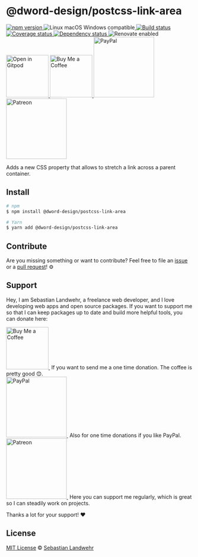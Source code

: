 <!-- TITLE/ -->
# @dword-design/postcss-link-area
<!-- /TITLE -->

<!-- BADGES/ -->
  <p>
    <a href="https://npmjs.org/package/@dword-design/postcss-link-area">
      <img
        src="https://img.shields.io/npm/v/@dword-design/postcss-link-area.svg"
        alt="npm version"
      >
    </a><img src="https://img.shields.io/badge/os-linux%20%7C%C2%A0macos%20%7C%C2%A0windows-blue" alt="Linux macOS Windows compatible"><a href="https://github.com/dword-design/postcss-link-area/actions">
      <img
        src="https://github.com/dword-design/postcss-link-area/workflows/build/badge.svg"
        alt="Build status"
      >
    </a><a href="https://codecov.io/gh/dword-design/postcss-link-area">
      <img
        src="https://codecov.io/gh/dword-design/postcss-link-area/branch/master/graph/badge.svg"
        alt="Coverage status"
      >
    </a><a href="https://david-dm.org/dword-design/postcss-link-area">
      <img src="https://img.shields.io/david/dword-design/postcss-link-area" alt="Dependency status">
    </a><img src="https://img.shields.io/badge/renovate-enabled-brightgreen" alt="Renovate enabled"><br/><a href="https://gitpod.io/#https://github.com/dword-design/postcss-link-area">
      <img
        src="https://gitpod.io/button/open-in-gitpod.svg"
        alt="Open in Gitpod"
        width="114"
      >
    </a><a href="https://www.buymeacoffee.com/dword">
      <img
        src="https://www.buymeacoffee.com/assets/img/guidelines/download-assets-sm-2.svg"
        alt="Buy Me a Coffee"
        width="114"
      >
    </a><a href="https://paypal.me/SebastianLandwehr">
      <img
        src="https://sebastianlandwehr.com/images/paypal.svg"
        alt="PayPal"
        width="163"
      >
    </a><a href="https://www.patreon.com/dworddesign">
      <img
        src="https://sebastianlandwehr.com/images/patreon.svg"
        alt="Patreon"
        width="163"
      >
    </a>
</p>
<!-- /BADGES -->

<!-- DESCRIPTION/ -->
Adds a new CSS property that allows to stretch a link across a parent container.
<!-- /DESCRIPTION -->

<!-- INSTALL/ -->
## Install

```bash
# npm
$ npm install @dword-design/postcss-link-area

# Yarn
$ yarn add @dword-design/postcss-link-area
```
<!-- /INSTALL -->

<!-- LICENSE/ -->
## Contribute

Are you missing something or want to contribute? Feel free to file an [issue](https://github.com/dword-design/postcss-link-area/issues) or a [pull request](https://github.com/dword-design/postcss-link-area/pulls)! ⚙️

## Support

Hey, I am Sebastian Landwehr, a freelance web developer, and I love developing web apps and open source packages. If you want to support me so that I can keep packages up to date and build more helpful tools, you can donate here:

<p>
  <a href="https://www.buymeacoffee.com/dword">
    <img
      src="https://www.buymeacoffee.com/assets/img/guidelines/download-assets-sm-2.svg"
      alt="Buy Me a Coffee"
      width="114"
    >
  </a>&nbsp;If you want to send me a one time donation. The coffee is pretty good 😊.<br/>
  <a href="https://paypal.me/SebastianLandwehr">
    <img
      src="https://sebastianlandwehr.com/images/paypal.svg"
      alt="PayPal"
      width="163"
    >
  </a>&nbsp;Also for one time donations if you like PayPal.<br/>
  <a href="https://www.patreon.com/dworddesign">
    <img
      src="https://sebastianlandwehr.com/images/patreon.svg"
      alt="Patreon"
      width="163"
    >
  </a>&nbsp;Here you can support me regularly, which is great so I can steadily work on projects.
</p>

Thanks a lot for your support! ❤️

## License

[MIT License](https://opensource.org/licenses/MIT) © [Sebastian Landwehr](https://sebastianlandwehr.com)
<!-- /LICENSE -->
